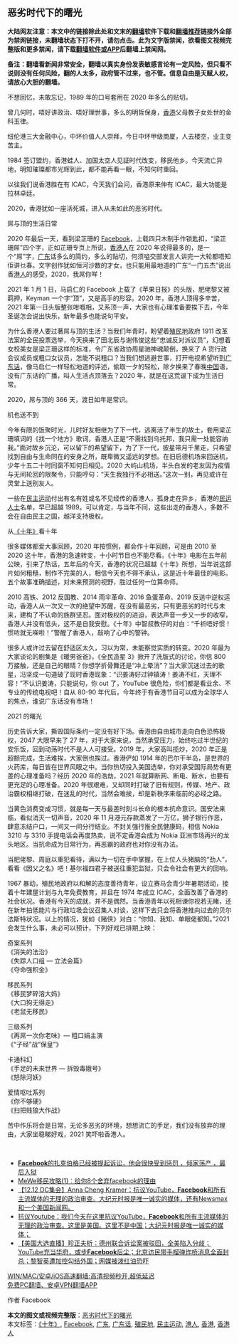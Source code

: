  <h2>恶劣时代下的曙光</h2> <p class="notice"><b>大陆网友注意：本文中的链接除此处和文末的<a href="https://github.com/bannedbook/fanqiang" >翻墙</a>软件下载和<a href="https://github.com/killgcd/justmysocks/blob/master/README.md">翻墙推荐</a>链接外全部为禁网链接，未翻墙状态下打不开，请勿点击。此为文字版禁闻，欲看图文视频完整版和更多禁闻，请下载<a href="https://github.com/bannedbook/fanqiang">翻墙软件或APP</a>后翻墙上禁闻网。</p><p>备注：翻墙看新闻非常安全，翻墙以真实身份发表敏感言论有一定风险，但只看不说则没有任何风险，翻的人太多，政府管不过来，也不管。信息自由是天赋人权，请放心大胆的翻墙。</b></p>  <div class="entry">  <p>不想回忆，未敢忘记，1989 年的口号套用在 2020 年多么的贴切。</p> <p>曾几何时，唔好讲政治、唔好理世事，多么的明哲保身，<a href="https://www.bannedbook.org/bnews/tag/%e9%a6%99%e6%b8%af/" class="st_tag internal_tag" rel="tag" title="标签 香港 下的日志">香港</a>父母教子女处世的金科玉律。</p> <p>纽伦港三大金融中心，中环价值人人崇拜，今日中环甲级商厦，人去楼空，业主变苦主。</p> <p>1984 签订盟约，香港蛙人、加国太空人见証时代改变，移民他乡。今天流亡异地，明知璀璨都市光辉到此，都不能再看一眼，不知何时重回。</p> <p>以往我们说香港胜在有 ICAC，今天我们会问，香港原来仲有 ICAC，最大功能是拉林卓廷。</p> <p>2020，香港犹如一座活死城，进入从未如此的恶劣时代。</p> <p>屌与顶的生活日常</p>  <p>2020 年最后一天，看到梁芷珊的 <a href="https://www.bannedbook.org/bnews/tag/facebook/" class="st_tag internal_tag" rel="tag" title="标签 Facebook 下的日志">Facebook</a>，上载四只木制手作锁匙扣，“梁芷珊屌”四个字，正如芷珊专页上所说，<a href="https://www.bannedbook.org/bnews/tag/%E9%A6%99%E6%B8%AF%E4%BA%BA/" class="st_tag internal_tag" rel="tag" title="标签 香港人 下的日志">香港人</a>在 2020 年说得最多的，是一个“屌”字，<a href="https://www.bannedbook.org/bnews/tag/%e5%b9%bf%e4%b8%9c/" class="st_tag internal_tag" rel="tag" title="标签 广东 下的日志">广东</a>话多么的简约，多么的贴切，何须嗌交部发言人讲完一大轮都唔知佢讲乜春。文字创作犹如恒河沙数的才女，也只能用最地道的广东“一门五杰”说出香<a href="https://www.bannedbook.org/bnews/tag/%e6%b8%af%e4%ba%ba/" class="st_tag internal_tag" rel="tag" title="标签 港人 下的日志">港人</a>的感受，2020，我屌你咩！</p> <p>2021 年 1 月 1 日，马启仁的 Facebook 上载了《苹果日报》的头版，肥佬黎又被羁押，Keyman 一个字“顶”，又是高手的形容。2020 年，香港人顶得多辛苦，2021 年第一日头版整张咁嘅相，又系顶一声，大家也有心理准备要挨下去，今年圣诞怎会说出快乐，新年最多也能说句平安。</p> <p>为什么香港人要过著屌与顶的生活？当我们年青时，盼望着<a href="https://www.bannedbook.org/bnews/tag/%E6%AE%96%E6%B0%91%E5%9C%B0/" class="st_tag internal_tag" rel="tag" title="标签 殖民地 下的日志">殖民地</a>政府 1911 改革法案的全民投票选举，今天换来了田北辰与谢伟俊这些“忠诚反对派议员”，幻想着女校美女是梁芷珊这样的标准，令广东省政协周星驰神魂颠倒，换来了 A 货行政会议成员或粗口女议员，怎能不说粗口？当我们想逃避世事，打开电视希望听到<a href="https://www.bannedbook.org/bnews/tag/%E5%B9%BF%E4%B8%9C%E8%AF%9D/" class="st_tag internal_tag" rel="tag" title="标签 广东话 下的日志">广东话</a>，像马启仁一样轻松地道的评述，偷取一夕的轻松，除夕换来了春晚<span class='wp_keywordlink_affiliate'><a href="https://www.bannedbook.org/" title="中国" target="_blank">中国</a></span>语，没有广东话的广播，叫人生活点顶落去？2020 年，就是在这荒诞下成为生活日常。</p> <p>2020，屌与顶的 366 天，渡日如年是常识。</p> <p>机也送不到</p> <p>今年有限的饭聚时光，儿时好友相继为了下一代，逃离活了半生的故土，套用梁芷珊填词的《找一个地方》歌词，香港人正是“不需找到乌托邦，我只需一处能容纳我。”面对故乡沉沦，可以留下的希望留下，为了下一代，披星带月千里走，只希望找到自由与生命同在的安身之所，既卑微又遥远的梦想。在旧启德机场来回送机，少年十五二十时同窗不知何日相见。2020 大屿山机场，半头白发的老友因为疫情与无间轮回的限聚令，只能哼句：“天生我独行不必相送。”这次一别，再见或许在灵堂上送别友人。</p> <p>一些在<a href="https://www.bannedbook.org/bnews/tag/%e6%b0%91%e4%b8%bb%e8%bf%90%e5%8a%a8/" class="st_tag internal_tag" rel="tag" title="标签 民主运动 下的日志">民主运动</a>付出有名有姓或名不见经传的香港人，孤身走在异乡，香港的<span class='wp_keywordlink'><a href="https://www.bannedbook.org/forum9/" title="民运人士看法轮功" target="_blank">民运人士</a></span>名单，早已超越 1989。可以肯定，与当年不同，这些出走的香港人，多数不会在自由民主之国，越洋支持极权。</p>  <p>从<a href="https://www.bannedbook.org/bnews/tag/%e3%80%8a%e5%8d%81%e5%b9%b4%e3%80%8b/" class="st_tag internal_tag" rel="tag" title="标签 《十年》 下的日志">《十年》</a>看十年</p> <p>很多媒体都爱大事回顾，2020 年按惯例，都会作十年回顾，可是由 2010 至 2020 这十年，香港的急速转变，十小时节目也不能尽看。《十年》电影在五年前公映，引来了热话，五年后的今天，香港的状况已超越《十年》所想，当年说这部片如何粗糙，制作不完美的人，相信今天也不得不承认，这是近十年最佳的电影。五个故事准确描述，对未来预测的视野，胜过任何一位算命师。</p> <p>2010 高铁、2012 反国教、2014 雨伞革命、2016 鱼蛋革命、2019 反送中逆权运动，香港人从一次又一次的绝望中苏醒，在没有最恶劣，只有更恶劣的时代与未来，建构了不认命的族群坚忍。面对极权的的进迫，表达声音一步又一步的收窄，香港人并没有低头，这不是自我安慰。《十年》中智叔教仔的对白：“千祈唔好惯！惯咗就无㗎啦！”警醒了香港人，敲响了心中的警钟。</p> <p>很多人或许过去留在舒适区太久，习以为常，未能察觉实质的转变。2020 年最为大家谈论的剧集是《暖男爸爸》，《全民造星 3》掀开了洗版式的讨论，你信 800 万接触，还是自己的眼晴？你想学折骨舞还是“冲上晕消”？当大家沉迷过去的歌星，冯坚成一句道破了现时香港现象：“识姜涛好过钟镇涛！姜涛不红，天理不容！”不认识姜涛，只能说句，你 out 了，YouTube 很危险，你们都是看业余、不专业的传统电视吧！自从 80-90 年代后，今年终于有香港节目可以成为全球华人的焦点，谁说广东话没有市场！</p> <p>2021 的曙光</p> <p>历史告诉大家，撕毁国际条约一定没有好下场。香港由自由城市走向白色恐怖极权，2047 大限早来了 27 年，对于大家来说，当然承受压力，始终吃过半世纪的安乐饭，回到动荡时代不是人人可接受。2019 年，大家高叫揽炒，2020 年正是超额完成，生活难挨，大家倒也挨过。香港俨如 1914 年的巴尔干半岛，是世界的火药库，每日皆在世界风眼之中。当你热切投入美国选举，你对承受国际局势有更差的心理准备吗？经历 2020 年的浩劫，2021 年就算断网、断电、断水，也要有更充足的心理准备。2020 年很艰难，又却同时打破了旧有规则，传媒、地产、政治霸权相继打破，在迷乱的时代，当然会难挨，却是新秩序来临前的必经之路。</p> <p>当黄色消费变成习惯，就是每一天与最差时刻斗长命的根本抗命意识。国安法来临，看似消灭一切声音，2020 年 11 月港元存款蒸发了一万亿，狮子银行作恶，肆意冻结户口，一间又一间分行结业。不封关强行推全民健康码，相信 Nokia 3210 与 3310 手提电话会再度热卖，说不定香港会成为 Nokia 亚洲市场再兴的龙头地区。当抗命成为日常行为，再恶霸的政府也对你没有办法。</p>  <p>当肥佬黎、周庭以重犯看待，满以为一切在手中掌握，在上位人头猪脑的“劲人”，看看《因父之名》吧！基尔福四君子被送往重犯监狱，只会令社会有更大的回响。</p> <p>1967 暴动，殖民地政府以和解的态度善待青年，设立赛马会青少年暑期活动，接着十年建屋计划与九年免费教育，并且在 1974 年成立 ICAC，全面改善了香港的社会状况。香港有今天的成就，并不是偶然。当香港青年以死相谏你视若无睹，还在新年拍低能片与行政垃圾会议召集人对谈，这样下去只会将香港推向过去的贝尔法斯特状况。以上的情况，犹如《赌侠》对白：“你知、我知、单眼佬都知。”2021 会发生什么事，未必可以预计，下列好戏已排期上映：</p> <p>奇案系列<br /> 《消失的法治》<br /> 《失踪人口组 — 立法会篇》<br /> 《夺命强积金》</p> <p>移民系列<br /> 《移民梦碎溶大妈》<br /> 《大口狗无得走》<br /> 《老鼠无移民》</p> <p>三级系列<br /> 《再屌一次你老味》— 粗口娟主演<br /> 《“子经”战“保皇”》</p> <p>卡通科幻<br /> 《手足的未来世界 — 拆毁毒娥号》<br /> 《怒除河妖》</p> <p>爱情呕吐系列<br /> 《你不够硬》<br /> 《扫把贱狼大作战》</p>  <p>苦中作乐将会是日常，无论多恶劣的环境，想想流亡的手足，我们没有放弃的理由，大家坐稳睇好戏，2021 笑吓啦香港人。</p> <p> </p> <ul class='op-related-articles' title='相关阅读'> <li><a href='https://www.bannedbook.org/bnews/bannedvideo/20201218/1450266.html' target='_blank'><b>Facebook</b>的扎克伯格已经被提起诉讼，他会很快受到惩罚 ，倾家荡产 ，最后入狱</a></li> <li><a href='https://www.bannedbook.org/bnews/fanqiang/20201216/1448695.html' target='_blank'>MeWe移民攻略(1)︰给你8个舍弃facebook的理由</a></li> <li><a href='https://www.bannedbook.org/bnews/bannedvideo/20201214/1447202.html' target='_blank'>【12.12 DC集会】Anna Cheng Kramer：抗议YouTube，<b>Facebook</b>和所有主流媒体的无理的政治审查。大纪元时报是唯一诚实的媒体，还有Newsmax和一个美国新闻网。</a></li> <li><a href='https://www.bannedbook.org/bnews/bannedvideo/20201213/1446947.html' target='_blank'>抗议Youtube：我们今天在这里抗议YouTube，<b>Facebook</b>和所有主流媒体的无理的政治审查。这里是美国。这里不是中国；大纪元时报是唯一诚实的媒体；</a></li> <li><a href='https://www.bannedbook.org/bnews/bannedvideo/20201212/1446224.html' target='_blank'>【美国大选直播】珍正夫析：德州联合诉讼案被驳回，全美陷入分歧；YouTube充当华府，或步<b>Facebook</b>后尘；北京访民带手榴弹炸桥消息全面封杀；黎智英遭加控勾结外国；网媒被泼红油恐吓</a></li> </ul> <p class="texttj"> <a href="https://www.bannedbook.org/forum23/topic22702.html" target="_blank">WIN/MAC/安卓/iOS高速翻墙:高清视频秒开,超低延迟</a><br/> <a href="https://github.com/bannedbook/fanqiang/wiki/%E7%A6%81%E9%97%BB%E7%BD%91%E5%AE%89%E5%8D%93%E7%BF%BB%E5%A2%99%E6%96%B0%E9%97%BBAPP" target="_blank">免费PC翻墙、安卓VPN翻墙APP</a></p><p>作者 Facebook</p><a name='sharetosocial'></a>       <div><b>本文的图文或视频完整版</b>：<a href='https://www.bannedbook.org/bnews/comments/20210103/1460266.html'>恶劣时代下的曙光</a></div>  </div><!--END ENTRY--> <div class="postfooter"> <div>本文标签：<a href="https://www.bannedbook.org/bnews/tag/%e3%80%8a%e5%8d%81%e5%b9%b4%e3%80%8b/" rel="tag">《十年》</a>, <a href="https://www.bannedbook.org/bnews/tag/facebook/" rel="tag">Facebook</a>, <a href="https://www.bannedbook.org/bnews/tag/%e5%b9%bf%e4%b8%9c/" rel="tag">广东</a>, <a href="https://www.bannedbook.org/bnews/tag/%E5%B9%BF%E4%B8%9C%E8%AF%9D/" rel="tag">广东话</a>, <a href="https://www.bannedbook.org/bnews/tag/%E6%AE%96%E6%B0%91%E5%9C%B0/" rel="tag">殖民地</a>, <a href="https://www.bannedbook.org/bnews/tag/%e6%b0%91%e4%b8%bb%e8%bf%90%e5%8a%a8/" rel="tag">民主运动</a>, <a href="https://www.bannedbook.org/bnews/tag/%e6%b8%af%e4%ba%ba/" rel="tag">港人</a>, <a href="https://www.bannedbook.org/bnews/tag/%e9%a6%99%e6%b8%af/" rel="tag">香港</a>, <a href="https://www.bannedbook.org/bnews/tag/%E9%A6%99%E6%B8%AF%E4%BA%BA/" rel="tag">香港人</a></div>  </div><!--END POSTFOOTER--> 